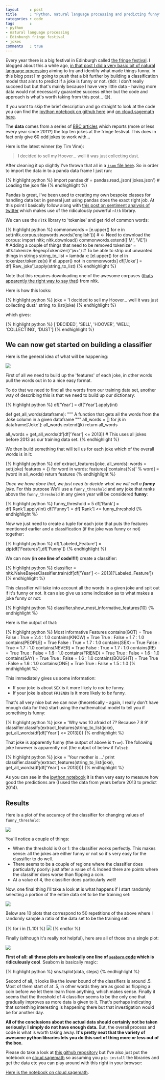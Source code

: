 ```yaml
---
layout     : post
title      : "Python, natural language processing and predicting funny"
categories : code
tags       :
- python
- natural language processing
- Edinburgh fringe festival
- jokes
comments   : true
---
```


Every year there is a big festival in Edinburgh called [the fringe
festival](https://tickets.edfringe.com/?gclid=Cj0KEQjwzPSrBRC_oOXfxPWP6t0BEiQARqav2KeTlfbBfcnFIHJN6llKStyz-2p1di-dm69gm88C3B0aAivP8P8HAQ).
I blogged about this a while ago, [in that post I did a very basic bit of
natural language
processing](http://drvinceknight.blogspot.co.uk/2013/08/a-very-brief-and-shallow-analysis-of.html)
aiming to try and identify what made things funny.
In this blog post I'm going to push that a bit further by building a
classification model that aims to predict if a joke is funny or not.
(tldr: I don't really succeed but but that's mainly because I have very little
data - having more data would not necessarily guarantee success either but the code and approach is what's worth taking from this post... 😪).

If you want to skip the brief description and go straight to look at the code
you can find the [ipython notebook on github
here](https://github.com/drvinceknight/EdinburghFringeJokes/blob/master/nlp-of-jokes.ipynb) and [on cloud.sagemath here](https://cloud.sagemath.com/projects/a4f27edc-8528-4c7f-adf7-b6c790e29349/files/nlp-of-jokes.html).

The **data** comes from a series of [BBC
articles](http://www.bbc.co.uk/news/uk-scotland-edinburgh-east-fife-28838287)
which reports (more or less every year since 2011?) the top ten jokes at the
fringe festival. This does in fact only give 60 odd jokes to work with...

Here is the latest winner (by Tim Vine):

> I decided to sell my Hoover... well it was just collecting dust.

After cleaning it up slightly I've thrown that all in a [`json` file here](https://github.com/drvinceknight/EdinburghFringeJokes/blob/master/jokes.json).
So in order to import the data in to a panda data frame I just run:

{% highlight python %}
import pandas
df = pandas.read_json('jokes.json') # Loading the json file
{% endhighlight %}

Pandas is great, I've been used to creating my own bespoke classes for handling
data but in general just using pandas does the exact right job.
At this point I basically follow along with
[this post on sentiment analysis of twitter](http://www.laurentluce.com/posts/twitter-sentiment-analysis-using-python-and-nltk/) which makes use of the ridiculously powerful `nltk` library.

We can use the `nltk` library to 'tokenise' and get rid of common words:

{% highlight python %}
commonwords = [e.upper() for e in set(nltk.corpus.stopwords.words('english'))] # <- Need to download the corpus: import nltk; nltk.download()
commonwords.extend(['M', 'VE'])  # Adding a couple of things that need to be removed
tokenizer = nltk.tokenize.RegexpTokenizer(r'\w+')  # To be able to strip out unwanted things in strings
string_to_list = lambda x: [el.upper() for el in tokenizer.tokenize(x) if el.upper() not in commonwords]
df['Joke'] = df['Raw_joke'].apply(string_to_list)
{% endhighlight %}

Note that this requires downloading one of the awesome corpuses
([thats apparently the right way to say that](https://www.google.co.uk/webhp?sourceid=chrome-instant&ion=1&espv=2&es_th=1&ie=UTF-8#q=plural%20of%20corpus&es_th=1)) from nltk.

Here is how this looks:

{% highlight python %}
joke = 'I decided to sell my Hoover... well it was just collecting dust.'
string_to_list(joke)
{% endhighlight %}

which gives:

{% highlight python %}
['DECIDED', 'SELL', 'HOOVER', 'WELL', 'COLLECTING', 'DUST']
{% endhighlight %}

## We can now get started on building a classifier

Here is the general idea of what will be happening:

![]({{site.baseurl}}/assets/images/description_of_ratio_learning_for_nlp_jokes.svg)

First of all we need to build up the 'features' of each joke,
in other words pull the words out in to a nice easy format.

To do that we need to find all the words from our training data set, another way of describing this is that we need to build up our dictionary:

{% highlight python %}
df['Year'] = df['Year'].apply(int)

def get_all_words(dataframe):
    """
    A function that gets all the words from the Joke column in a given dataframe
    """
    all_words = []
    for jk in dataframe['Joke']:
        all_words.extend(jk)
    return all_words

all_words = get_all_words(df[df['Year'] <= 2013])  # This uses all jokes before 2013 as our training data set.
{% endhighlight %}

We then build something that will tell us for each joke which of the overall words is in it:

{% highlight python %}
def extract_features(joke, all_words):
    words = set(joke)
    features = {}
    for word in words:
        features['contains(%s)' % word] = (word in all_words)
    return features
{% endhighlight %}

_Once we have done that, we just need to decide what we will call a **funny** joke_. For this purpose
We'll use a `funny_threshold` and any joke that ranks above the
`funny_threshold` in any given year will be considered **funny**:

{% highlight python %}
funny_threshold = 5
df['Rank'] = df['Rank'].apply(int)
df['Funny'] = df['Rank'] <= funny_threshold
{% endhighlight %}


Now we just need to create a tuple for each joke that puts the features mentioned earlier and a classification (if the joke was funny or not) together:

{% highlight python %}
df['Labeled_Feature'] = zip(df['Features'],df['Funny'])
{% endhighlight %}

We can now (**in one line of code!!!!**) create a classifier:

{% highlight python %}
classifier = nltk.NaiveBayesClassifier.train(df[df['Year'] <= 2013]['Labeled_Feature'])
{% endhighlight %}

This classifier will take into account all the words in a given joke and spit out if it's funny or not.
It can also give us some indication as to what makes a joke funny or not:

{% highlight python %}
classifier.show_most_informative_features(10)
{% endhighlight %}

Here is the output of that:

{% highlight python %}
Most Informative Features
     contains(GOT) = True   False : True   =  2.4 : 1.0
    contains(KNOW) = True    True : False  =  1.7 : 1.0
  contains(PEOPLE) = True   False : True   =  1.7 : 1.0
     contains(SEX) = True   False : True   =  1.7 : 1.0
   contains(NEVER) = True   False : True   =  1.7 : 1.0
      contains(RE) = True    True : False  =  1.6 : 1.0
  contains(FRIEND) = True    True : False  =  1.6 : 1.0
     contains(SAY) = True    True : False  =  1.6 : 1.0
  contains(BOUGHT) = True    True : False  =  1.6 : 1.0
     contains(ONE) = True    True : False  =  1.5 : 1.0
{% endhighlight %}

This immediately gives us some information:

- If your joke is about `SEX` is it more likely to _not_ be funny.
- If your joke is about `FRIEND`s is it more likely to _be_ funny.

That's all very nice but we can now (theoretically - again, I really don't have enough data for this) start using the mathematical model to tell you if something is funny:

{% highlight python %}
joke = 'Why was 10 afraid of 7? Because 7 8 9'
classifier.classify(extract_features(string_to_list(joke), get_all_words(df[df['Year'] <= 2013])))
{% endhighlight %}

That joke is apparently funny (the output of above is `True`). The following joke however is apparently not (the output of below if `False`):

{% highlight python %}
joke = 'Your mother is ...'
print classifier.classify(extract_features(string_to_list(joke), get_all_words(df[df['Year'] <= 2013])))
{% endhighlight %}

As you can see in the [ipython notebook](https://github.com/drvinceknight/EdinburghFringeJokes/blob/master/nlp-of-jokes.ipynb)
it is then very easy to measure how good the predictions are
(I used the data from years before 2013 to predict 2014).

## Results

Here is a plot of the accuracy of the classifier for changing values of `funny_threshold`:

![]({{site.baseurl}}/assets/images/varying_values_of_funny_threshold.png)

You'll notice a couple of things:

- When the threshold is 0 or 1: the classifier works perfectly.
  This makes sense: all the jokes are either funny or not so it's very easy
  for the classifier to do well.
- There seems to be a couple of regions where the classifier does
  particularly poorly: just after a value of 4. Indeed there are points where
  the classifier does worse than flipping a coin.
- At a value of 4, the classifier does particularly well!

Now, one final thing I'll take a look at is what happens if I start
randomly selecting a portion of the entire data set to be the training set:

![]({{site.baseurl}}/assets/images/description_of_random_ratio_learning_for_nlp_jokes.svg)

Below are 10 plots that correspond to 50 repetitions of the above where I
randomly sample a ratio of the data set to be the training set:

{% for i in (1..10) %}
![]({{site.baseurl}}/assets/images/joke_classification_moving_ratio_threshold-{{i}}.png)
{% endfor %}

Finally (although it's really not helpful), here are all of those on a single plot:

![]({{site.baseurl}}/assets/images/joke_classification_moving_ratio_threshold-all.png)

**First of all: all those plots are basically one line of [`seaborn` code](http://stanford.edu/~mwaskom/software/seaborn/) which is ridiculously cool**. Seaborn is basically magic:

{% highlight python %}
sns.tsplot(data, steps)
{% endhighlight %}

Second of all, it looks like the lower bound of the classifiers is around .5.
Most of them start of at .5, in other words they are as good as flipping a coin
before we let them learn from anything, which makes sense.
Finally it seems that the threshold of 4 classifier seems to be the only one that
gradually improves as more data is given to it. That's perhaps indicating that
something interesting is happening there but that investigation would be for another day.

**All of the conclusions about the actual data should certainly not be taken seriously:
I simply do not have enough data.** But, the overall process and code is what is worth taking away.
**It's pretty neat that the variety of awesome python libraries
lets you do this sort of thing more or less out of the box.**

Please do take a look at [this github repository](https://github.com/drvinceknight/EdinburghFringeJokes)
but I've also just put the notebook on [cloud.sagemath](https://cloud.sagemath.com/) so assuming you
`pip install` the libraries and get the data etc you can play around with this right in your browser:

[Here is the notebook on cloud.sagemath](https://cloud.sagemath.com/projects/a4f27edc-8528-4c7f-adf7-b6c790e29349/files/nlp-of-jokes.html).
